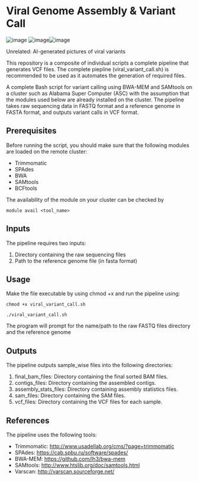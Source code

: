 # Viral Genome Assembly & Variant Call
![image](https://user-images.githubusercontent.com/90934096/235327838-946bb971-7fbc-42f6-9c5e-49a3ab7dc84a.png) ![image](https://user-images.githubusercontent.com/90934096/235327864-c35ef15c-a066-4c8b-885c-e46c54c679d9.png)![image](https://user-images.githubusercontent.com/90934096/235327874-ce001b21-a9b8-4f1e-b309-f270e6fe12c5.png)

Unrelated: AI-generated pictures of viral variants

This repository is a composite of individual scripts a complete pipeline that generates VCF files. The complete piepline (viral_variant_call.sh) is recommended to be used as it automates the generation of required files. 

A complete Bash script for variant calling using BWA-MEM and SAMtools on a cluster such as Alabama Super Computer (ASC) with the assumption that the modules used below are already installed on the cluster. The pipeline takes raw sequencing data in FASTQ format and a reference genome in FASTA format, and outputs variant calls in VCF format.

## Prerequisites
Before running the script, you should make sure that the following modules are loaded on the remote cluster:

- Trimmomatic
- SPAdes
- BWA
- SAMtools
- BCFtools

The availability of the module on your cluster can be checked by 
<p><code>module avail &lt;tool_name&gt;</code></p>

## Inputs

The pipeline requires two inputs:
1. Directory containing the raw sequencing files
2. Path to the reference genome file (in fasta format)

## Usage
Make the file executable by using chmod +x and run the pipeline using:
<p><code>chmod +x viral_variant_call.sh</code></p>
<p><code>./viral_variant_call.sh</code></p>

The program will prompt for the name/path to the raw FASTQ files directory and the reference genome

## Outputs
The pipeline outputs sample_wise files into the following directories:

1. final_bam_files: Directory containing the final sorted BAM files.
2. contigs_files: Directory containing the assembled contigs.
3. assembly_stats_files: Directory containing assembly statistics files.
4. sam_files: Directory containing the SAM files.
5. vcf_files: Directory containing the VCF files for each sample.

## References
The pipeline uses the following tools:
<ul>
    <li>Trimmomatic: <a href="http://www.usadellab.org/cms/?page=trimmomatic">http://www.usadellab.org/cms/?page=trimmomatic</a></li>
    <li>SPAdes: <a href="https://cab.spbu.ru/software/spades/">https://cab.spbu.ru/software/spades/</a></li>
    <li>BWA-MEM: <a href="https://github.com/lh3/bwa-mem">https://github.com/lh3/bwa-mem</a></li>
    <li>SAMtools: <a href="http://www.htslib.org/doc/samtools.html">http://www.htslib.org/doc/samtools.html</a></li>
    <li>Varscan: <a href="http://varscan.sourceforge.net/">http://varscan.sourceforge.net/</a></li>
</ul>

